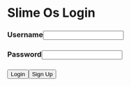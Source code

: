 <html>
    <body>
            <h1>Slime Os Login</h1><h3>Username<input type="email" name="" id=""></h3><h3>Password<input type="password" name="" id=""></h3>
            <h3><a href=""><button type="submit">Login</button></a><a href=""><button type="submit">Sign Up</button></a></h3></div></center>
    </body>
</html>
